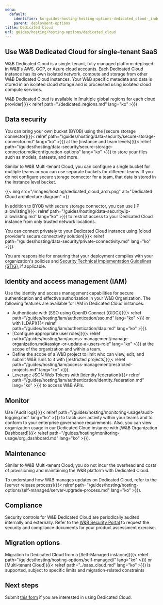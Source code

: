 ```yaml
---
menu:
  default:
    identifier: ko-guides-hosting-hosting-options-dedicated_cloud-_index
    parent: deployment-options
title: Dedicated Cloud
url: guides/hosting/hosting-options/dedicated_cloud
---
```


## Use W&B Dedicated Cloud for single-tenant SaaS

W&B Dedicated Cloud is a single-tenant, fully managed platform deployed in W&B's AWS, GCP, or Azure cloud accounts. Each Dedicated Cloud instance has its own isolated network, compute and storage from other W&B Dedicated Cloud instances. Your W&B specific metadata and data is stored in an isolated cloud storage and is processed using isolated cloud compute services. 

W&B Dedicated Cloud is available in [multiple global regions for each cloud provider]({{< relref path="./dedicated_regions.md" lang="ko" >}})

## Data security 

You can bring your own bucket (BYOB) using the [secure storage connector]({{< relref path="/guides/hosting/data-security/secure-storage-connector.md" lang="ko" >}}) at the [instance and team levels]({{< relref path="/guides/hosting/data-security/secure-storage-connector.md#configuration-options" lang="ko" >}}) to store your files such as models, datasets, and more.

Similar to W&B Multi-tenant Cloud, you can configure a single bucket for multiple teams or you can use separate buckets for different teams. If you do not configure secure storage connector for a team, that data is stored in the instance level bucket.

{{< img src="/images/hosting/dedicated_cloud_arch.png" alt="Dedicated Cloud architecture diagram" >}}

In addition to BYOB with secure storage connector, you can use [IP allowlisting]({{< relref path="/guides/hosting/data-security/ip-allowlisting.md" lang="ko" >}}) to restrict access to your Dedicated Cloud instance from only trusted network locations. 

You can connect privately to your Dedicated Cloud instance using [cloud provider's secure connectivity solution]({{< relref path="/guides/hosting/data-security/private-connectivity.md" lang="ko" >}}).

You are responsible for ensuring that your deployment complies with your organization's policies and [Security Technical Implementation Guidelines (STIG)](https://en.wikipedia.org/wiki/Security_Technical_Implementation_Guide), if applicable.

## Identity and access management (IAM)

Use the identity and access management capabilities for secure authentication and effective authorization in your W&B Organization. The following features are available for IAM in Dedicated Cloud instances:

* Authenticate with [SSO using OpenID Connect (OIDC)]({{< relref path="/guides/hosting/iam/authentication/sso.md" lang="ko" >}}) or with [LDAP]({{< relref path="/guides/hosting/iam/authentication/ldap.md" lang="ko" >}}).
* [Configure appropriate user roles]({{< relref path="/guides/hosting/iam/access-management/manage-organization.md#assign-or-update-a-users-role" lang="ko" >}}) at the scope of the organization and within a team.
* Define the scope of a W&B project to limit who can view, edit, and submit W&B runs to it with [restricted projects]({{< relref path="/guides/hosting/iam/access-management/restricted-projects.md" lang="ko" >}}).
* Leverage JSON Web Tokens with [identity federation]({{< relref path="/guides/hosting/iam/authentication/identity_federation.md" lang="ko" >}}) to access W&B APIs.

## Monitor

Use [Audit logs]({{< relref path="/guides/hosting/monitoring-usage/audit-logging.md" lang="ko" >}}) to track user activity within your teams and to conform to your enterprise governance requirements. Also, you can view organization usage in our Dedicated Cloud instance with [W&B Organization Dashboard]({{< relref path="/guides/hosting/monitoring-usage/org_dashboard.md" lang="ko" >}}).

## Maintenance

Similar to W&B Multi-tenant Cloud, you do not incur the overhead and costs of provisioning and maintaining the W&B platform with Dedicated Cloud.

To understand how W&B manages updates on Dedicated Cloud, refer to the [server release process]({{< relref path="/guides/hosting/hosting-options/self-managed/server-upgrade-process.md" lang="ko" >}}).

## Compliance

Security controls for W&B Dedicated Cloud are periodically audited internally and externally. Refer to the [W&B Security Portal](https://security.wandb.ai/) to request the security and compliance documents for your product assessment exercise.

## Migration options

Migration to Dedicated Cloud from a [Self-Managed instance]({{< relref path="/guides/hosting/hosting-options/self-managed/" lang="ko" >}}) or [Multi-tenant Cloud]({{< relref path="../saas_cloud.md" lang="ko" >}}) is supported, subject to specific limits and migration-related constraints

## Next steps

Submit [this form](https://wandb.ai/site/for-enterprise/dedicated-saas-trial) if you are interested in using Dedicated Cloud.